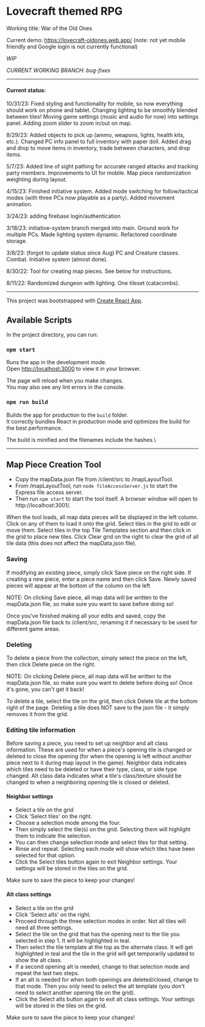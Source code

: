 # Lovecraft themed RPG

Working title: War of the Old Ones

Current demo: https://lovecraft-oldones.web.app/
(note: not yet mobile friendly and Google login is not currently functional)

*WIP*

*CURRENT WORKING BRANCH: bug-fixes*

---
#### Current status:

10/31/23: Fixed styling and functionality for mobile, so now everything should work on phone and tablet. Changing lighting to be smoothly blended between tiles! Moving game settings (music and audio for now) into settings panel. Adding zoom slider to zoom in/out on map.

8/29/23: Added objects to pick up (ammo, weapons, lights, health kits, etc.). Changed PC info panel to full inventory with paper doll. Added drag and drop to move items in inventory, trade between characters, and drop items.

5/7/23: Added line of sight pathing for accurate ranged attacks and tracking party members. Improvements to UI for mobile. Map piece randomization weighting during layout.

4/15/23: Finished initiative system.  Added mode switching for follow/tactical modes (with three PCs now playable as a party).  Added movement animation.

3/24/23: adding firebase login/authentication

3/18/23: initiative-system branch merged into main. Ground work for multiple PCs. Made lighting system dynamic. Refactored coordinate storage.

3/8/23: (forgot to update status since Aug) PC and Creature classes. Combat. Initiative system (almost done).

8/30/22: Tool for creating map pieces.  See below for instructions.

8/11/22: Randomized dungeon with lighting. One tileset (catacombs).

---
This project was bootstrapped with [Create React App](https://github.com/facebook/create-react-app).

## Available Scripts

In the project directory, you can run:

### `npm start`

Runs the app in the development mode.\
Open [http://localhost:3000](http://localhost:3000) to view it in your browser.

The page will reload when you make changes.\
You may also see any lint errors in the console.

### `npm run build`

Builds the app for production to the `build` folder.\
It correctly bundles React in production mode and optimizes the build for the best performance.

The build is minified and the filenames include the hashes.\

---
## Map Piece Creation Tool

- Copy the mapData.json file from /client/src to /mapLayoutTool.
- From /mapLayoutTool, run `node fileAccessServer.js` to start the Express file access server.
- Then run `npm start` to start the tool itself.  A browser window will open to http://localhost:3001/.

When the tool loads, all map data pieces will be displayed in the left column. Click on any of them to load it onto the grid.
Select tiles in the grid to edit or move them.  Select tiles in the top Tile Templates section and then click in the grid to place new tiles.
Click Clear grid on the right to clear the grid of all tile data (this does not affect the mapData.json file).

### Saving
If modifying an existing piece, simply click Save piece on the right side.
If creating a new piece, enter a piece name and then click Save. Newly saved pieces will appear at the bottom of the column on the left

NOTE: On clicking Save piece, all map data will be written to the mapData.json file,
so make sure you want to save before doing so!

Once you've finished making all your edits and saved, copy the mapData.json file back to /client/src,
renaming it if necessary to be used for different game areas.

### Deleting
To delete a piece from the collection, simply select the piece on the left, then click Delete piece on the right.

NOTE: On clicking Delete piece, all map data will be written to the mapData.json file,
so make sure you want to delete before doing so!  Once it's gone, you can't get it back!

To delete a tile, select the tile on the grid, then click Delete tile at the bottom right of the page.
Deleting a tile does NOT save to the json file - it simply removes it from the grid.

### Editing tile information

Before saving a piece, you need to set up neighbor and alt class information.
These are used for when a piece's opening tile is changed or deleted to close the opening
(for when the opening is left without another piece next to it during map layout in the game).
Neighbor data indicates which tiles need to be deleted or have their type, class, or side type changed.
Alt class data indicates what a tile's class/texture should be changed to when a neighboring opening tile is closed or deleted.

#### Neighbor settings

- Select a tile on the grid
- Click 'Select tiles' on the right.
- Choose a selection mode among the four.
- Then simply select the tile(s) on the grid. Selecting them will highlight them to indicate the selection.
- You can then change selection mode and select tiles for that setting.
- Rinse and repeat. Selecting each mode will show which tiles have been selected for that option.
- Click the Select tiles button again to exit Neighbor settings.  Your settings will be stored in the tiles
  on the grid.

Make sure to save the piece to keep your changes!

#### Alt class settings

- Select a tile on the grid
- Click 'Select alts' on the right.
- Proceed through the three selection modes in order. Not all tiles will need all three settings.
- Select the tile on the grid that has the opening next to the tile you selected in step 1. It will be highlighted in teal.
- Then select the tile template at the top as the alternate class. It will get highlighted in teal and the tile in the grid will get temporarily updated to show the alt class.
- If a second opening alt is needed, change to that selection mode and repeat the last two steps.
- If an alt is needed for when both openings are deleted/closed, change to that mode. Then you only need to select the alt template (you don't need to select another opening tile on the grid).
- Click the Select alts button again to exit alt class settings. Your settings will be stored in the tiles
  on the grid.

Make sure to save the piece to keep your changes!
